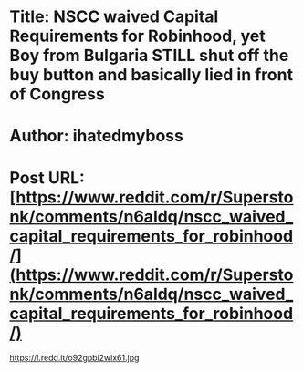 # Title: NSCC **waived** Capital Requirements for Robinhood, yet Boy from Bulgaria STILL shut off the buy button and basically lied in front of Congress
# Author: ihatedmyboss
# Post URL: [https://www.reddit.com/r/Superstonk/comments/n6aldq/nscc_waived_capital_requirements_for_robinhood/](https://www.reddit.com/r/Superstonk/comments/n6aldq/nscc_waived_capital_requirements_for_robinhood/)


https://i.redd.it/o92gpbi2wix61.jpg